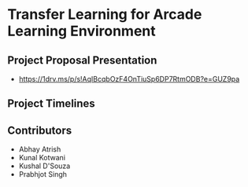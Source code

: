 # Transfer Learning for Arcade Learning Environment

## Project Proposal Presentation
- https://1drv.ms/p/s!AqIBcqbOzF4OnTiuSp6DP7RtmODB?e=GUZ9pa

## Project Timelines

## Contributors
- Abhay Atrish
- Kunal Kotwani
- Kushal D'Souza
- Prabhjot Singh
